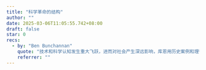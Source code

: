 ```yaml
---
title: "科学革命的结构"
author: ""
date: 2025-03-06T11:05:55.742+08:00
draft: false
star: 0
recs:
  - by: "Ben Bunchannan"
    quote: "技术和科学认知发生重大飞跃，进而对社会产生深远影响，库恩用历史案例和理论框架来说明这种范式转变是如何发生的。"
    referrer: ""
---
```

